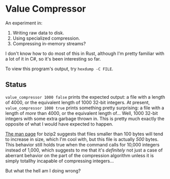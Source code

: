 Value Compressor
================

An experiment in:

1. Writing raw data to disk.
2. Using specialized compression.
3. Compressing in-memory streams?

I don't know how to do most of this in Rust, although I'm pretty familiar with a lot of it in C#, so it's been interesting so far.

To view this program's output, try `hexdump -C FILE`.

## Status

`value_compressor 1000 false` prints the expected output: a file with a length of 4000, or the equivalent length of 1000 32-bit integers. At present, `value_compressor 1000 true` prints something pretty surprising: a file with a length of *more* than 4000, or the equivalent length of... Well, 1000 32-bit integers with some extra garbage thrown in. This is pretty much exactly the opposite of what I would have expected to happen.

[The man page](http://www.bzip.org/1.0.5/bzip2.txt) for bzip2 suggests that files smaller than 100 bytes will tend to increase in size, which I'm cool with, but this file is actually *500* bytes. This behavior still holds true when the command calls for 10,000 integers instead of 1,000, which suggests to me that it's *definitely* not just a case of aberrant behavior on the part of the compression algorithm unless it is simply totallhy incapable of compressing integers...

But what the hell am I doing wrong?
